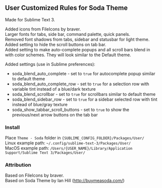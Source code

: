 ## User Customized Rules for Soda Theme

Made for Sublime Text 3.

Added icons from FileIcons by braver.  
Larger fonts for tabs, side bar, command palette, quick panels.  
Removed font shadows from tabs, sidebar and statusbar for light theme.  
Added setting to hide the scroll buttons on tab bar.  
Added setting to make auto-complete popups and all scroll bars blend in with color schemes. They will look similar to the Default theme.  

Added settings (use in Sublime preferences):

 - soda_blend_auto_complete - set to `true` for autocomplete popup similar to default theme
 - soda_blend_auto_complete_row - set to `true` for a selection row with variable tint instead of a blue/dark texture
 - soda_blend_scrollbar - set to `true` for scrollbars similar to default theme
 - soda_blend_sidebar_row - set to `true` for a sidebar selected row with tint instead of blue/gray texture
 - soda_show_tabbar_scroll_buttons - set to `true` to show the previous/next arrow buttons on the tab bar

### Install

Place `Theme - Soda` folder in `{SUBLIME_CONFIG_FOLDER}/Packages/User/`  
Linux example path: `~/.config/sublime-text-3/Packages/User/`  
MacOS example path: `/Users/{USER_NAME}/Library/Application Support/Sublime Text 3/Packages/User/`  

### Attribution

Based on FileIcons by braver.  
Based on Soda Theme by Ian Hill (http://buymeasoda.com/)  